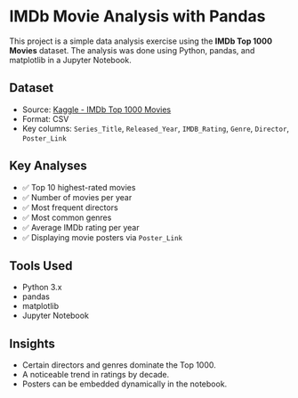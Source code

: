 # IMDb Movie Analysis with Pandas

This project is a simple data analysis exercise using the **IMDb Top 1000 Movies** dataset. The analysis was done using Python, pandas, and matplotlib in a Jupyter Notebook.

## Dataset

- Source: [Kaggle - IMDb Top 1000 Movies](https://www.kaggle.com/datasets/iamsouravbanerjee/imdb-top-1000-movies)
- Format: CSV
- Key columns: `Series_Title`, `Released_Year`, `IMDB_Rating`, `Genre`, `Director`, `Poster_Link`

## Key Analyses

- ✅ Top 10 highest-rated movies
- ✅ Number of movies per year
- ✅ Most frequent directors
- ✅ Most common genres
- ✅ Average IMDb rating per year
- ✅ Displaying movie posters via `Poster_Link`

## Tools Used

- Python 3.x
- pandas
- matplotlib
- Jupyter Notebook

## Insights

- Certain directors and genres dominate the Top 1000.
- A noticeable trend in ratings by decade.
- Posters can be embedded dynamically in the notebook.

